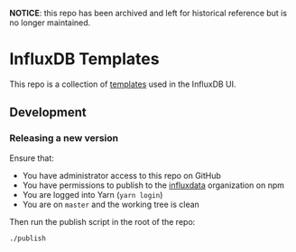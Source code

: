 **NOTICE**: this repo has been archived and left for historical reference but
is no longer maintained.

# InfluxDB Templates

This repo is a collection of [templates](https://v2.docs.influxdata.com/v2.0/visualize-data/templates/) used in the InfluxDB UI.

## Development

### Releasing a new version

Ensure that:

- You have administrator access to this repo on GitHub
- You have permissions to publish to the [influxdata](https://www.npmjs.com/org/influxdata) organization on npm
- You are logged into Yarn (`yarn login`)
- You are on `master` and the working tree is clean

Then run the publish script in the root of the repo:

```
./publish
```
